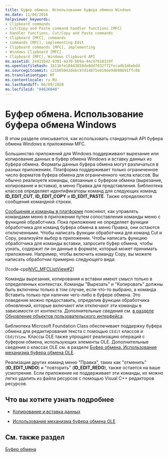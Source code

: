 ```yaml
---
title: Буфер обмена. Использование буфера обмена Windows
ms.date: 11/04/2016
helpviewer_keywords:
- Clipboard commands
- Cut/Copy and Paste command handler functions [MFC]
- handler functions, Cut/Copy and Paste commands
- Clipboard [MFC], commands
- commands [MFC], implementing Edit
- Clipboard commands [MFC], implementing
- Windows Clipboard [MFC]
- Clipboard [MFC], Windows Clipboard API
ms.assetid: 24415b42-9301-4a70-b69a-44c97918319f
ms.openlocfilehash: 1b11bfe18443858de0dd7032f72fecadb1d6ebdd
ms.sourcegitcommit: c21b05042debc97d14875e019ee9d698691ffc0b
ms.translationtype: MT
ms.contentlocale: ru-RU
ms.lasthandoff: 06/09/2020
ms.locfileid: "84626040"
---
```

# <a name="clipboard-using-the-windows-clipboard"></a>Буфер обмена. Использование буфера обмена Windows

В этом разделе описывается, как использовать стандартный API буфера обмена Windows в приложении MFC.

Большинство приложений для Windows поддерживают вырезание или копирование данных в буфер обмена Windows и вставку данных из буфера обмена. Форматы данных буфера обмена могут различаться в разных приложениях. Платформа поддерживает только ограниченное число форматов буфера обмена для ограниченного числа классов. Вы обычно реализуете команды, связанные с буфером обмена (вырезание, копирование и вставка), в меню Правка для представления. Библиотека классов определяет идентификаторы команд для следующих команд: **ID_EDIT_CUT**, **ID_EDIT_COPY** и **ID_EDIT_PASTE**. Также определяются сообщения командной строки.

[Сообщения и команды в платформе](messages-and-commands-in-the-framework.md) поясняют, как управлять командами меню в приложении путем сопоставления команды меню с функцией обработчика. Пока приложение не определяет функции обработчика для команд буфера обмена в меню Правка, они остаются отключенными. Чтобы написать функции обработчика для команд Cut и Copy, реализуйте выбор в приложении. Чтобы написать функцию обработчика для команды вставки, запросите буфер обмена, чтобы узнать, содержит ли он данные в формате, который может принимать приложение. Например, чтобы включить команду Copy, вы можете написать обработчик примерно следующего вида:

[!code-cpp[NVC_MFCListView#2](../atl/reference/codesnippet/cpp/clipboard-using-the-windows-clipboard_1.cpp)]

Команды вырезания, копирования и вставки имеют смысл только в определенных контекстах. Команды "Вырезать" и "Копировать" должны быть включены только в том случае, если что-то выбрано, а команда Вставить только при наличии чего-либо в буфере обмена. Это поведение можно предоставить, определив функции обработчика обновлений, которые включают или отключают эти команды в зависимости от контекста. Дополнительные сведения см. [в разделе Обновление объектов пользовательского интерфейса](how-to-update-user-interface-objects.md).

Библиотека Microsoft Foundation Class обеспечивает поддержку буфера обмена для редактирования текста с помощью `CEdit` классов и `CEditView`. Классы OLE также упрощают реализацию операций с буфером обмена, использующих элементы OLE. Дополнительные сведения о классах OLE см. в разделе [Буфер обмена. Использование механизма буфера обмена OLE](clipboard-using-the-ole-clipboard-mechanism.md).

Реализация других команд меню "Правка", таких как "отменить" (**ID_EDIT_UNDO**) и "повторить" (**ID_EDIT_REDO**), также остается на ваше усмотрение. Если приложение не поддерживает эти команды, их можно легко удалить из файла ресурсов с помощью Visual C++ редакторов ресурсов.

## <a name="what-do-you-want-to-know-more-about"></a>Что вы хотите узнать подробнее

- [Копирование и вставка данных](clipboard-copying-and-pasting-data.md)

- [Использование механизма буфера обмена OLE](clipboard-using-the-ole-clipboard-mechanism.md)

## <a name="see-also"></a>См. также раздел

[Буфер обмена](clipboard.md)
